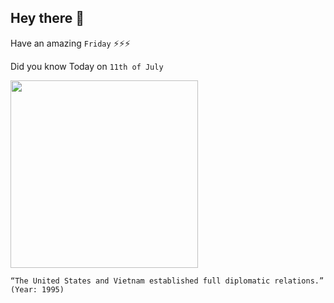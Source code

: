 ## Hey there 👋
Have an amazing `Friday` ⚡⚡⚡

Did you know Today on `11th of July`
 
 [<img src="https://upload.wikimedia.org/wikipedia/commons/3/38/Secretary_Pompeo_Meets_With_Vietnamese_Deputy_Prime_Minister_Pham_Binh_Minh_%2840253094493%29_%28cropped%29.jpg" width="300" />](https://en.wikipedia.org/wiki/United_States%E2%80%93Vietnam_relations#:~:text=After%20a%2020%2Dyear%20hiatus,Vietnam%20on%20July%2011%2C%201995.&text=In%20January%202007%2C%20Congress%20approved,Relations%20(PNTR)%20for%20Vietnam.) 
 ```
“The United States and Vietnam established full diplomatic relations.” (Year: 1995)
```

